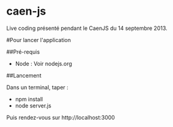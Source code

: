 caen-js
=======

Live coding présenté pendant le CaenJS du 14 septembre 2013.

#Pour lancer l'application

##Pré-requis

- Node : Voir nodejs.org


##Lancement

Dans un terminal, taper :

- npm install
- node server.js

Puis rendez-vous sur http://localhost:3000
